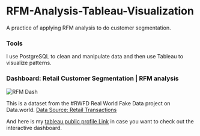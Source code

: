 # RFM-Analysis-Tableau-Visualization
A practice of applying RFM analysis to do customer segmentation.

### Tools 
I use PostgreSQL to clean and manipulate data and then use Tableau to visualize patterns.


### Dashboard: Retail Customer Segmentation | RFM analysis
![RFM Dash](https://user-images.githubusercontent.com/102925575/166171161-7880b4e4-5f08-4f66-b254-fd31f837aaa9.png)

This is a dataset from the #RWFD Real World Fake Data project on Data.world. [Data Source: Retail Transactions](https://data.world/markbradbourne/rwfd-real-world-fake-data/workspace/file?filename=Retail+Transactions.csv)

And here is my [tableau public profile Link](https://public.tableau.com/app/profile/yiqi.yang8042) in case you want to check out the interactive dashboard.

